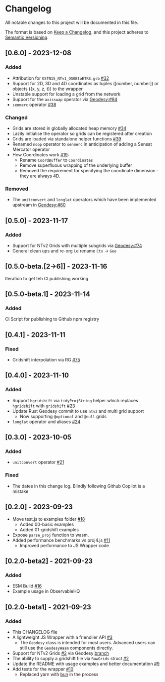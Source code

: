 # Changelog

All notable changes to this project will be documented in this file.

The format is based on [Keep a Changelog](https://keepachangelog.com/en/1.0.0/),
and this project adheres to [Semantic Versioning](https://semver.org/spec/v2.0.0.html).

<!--
### Added - for new features.
### Changed - for changes in existing functionality.
### Deprecated - for soon-to-be removed features.
### Removed - for now removed features.
### Fixed - for any bug fixes.
### Security - in case of vulnerabilities.
-->

<!-- ## [Unreleased] -->

## [0.6.0] - 2023-12-08

### Added

- Attribution for `OSTN15_NTv1_OSGBtoETRS.gsb` [#32](https://github.com/Rennzie/geodesy-wasm/issues/32)
- Support for 2D, 3D and 4D coordinates as tuples ([number, number]) or objects ({x, y, z, t}) to the wrapper
- Unstable support for loading a grid from the network
- Support for the `axisswap` operator via [Geodesy:#84](https://github.com/busstoptaktik/geodesy/pull/84)
- `senmerc` operator [#38](https://github.com/Rennzie/geodesy-wasm/issues/38)

### Changed

- Grids are stored in globally allocated heap memory [#34](https://github.com/Rennzie/geodesy-wasm/issues/34)
- Lazily initialise the operator so grids can be registered after creation
- Grids are loaded via standalone helper functions [#39](https://github.com/Rennzie/geodesy-wasm/issues/39)
- Renamed `noop` operator to `senmerc` in anticipation of adding a Sensat Mercator operator
- How Coordinates work [#19](https://github.com/Rennzie/geodesy-wasm/issues/19):
  - Rename `CoordBuffer` to `Coordinates`
  - Remove superfluous wrapping of the underlying buffer
  - Removed the requirement for specifying the coordinate dimension - they are always 4D.

### Removed

- The `unitconvert` and `longlat` operators which have been implemented upstream in [Geodesy:#80](https://github.com/busstoptaktik/geodesy/pull/80)

## [0.5.0] - 2023-11-17

### Added

- Support for NTv2 Grids with multiple subgrids via [Geodesy:#74](https://github.com/busstoptaktik/geodesy/pull/74)
- General clean ups and re-org i.e rename `Ctx` -> `Geo`

## [0.5.0-beta.[2->6]] - 2023-11-16

Iteration to get teh CI publishing working

## [0.5.0-beta.1] - 2023-11-14

### Added

CI Script for publishing to Github npm registry

## [0.4.1] - 2023-11-11

### Fixed

- Gridshift interpolation via RG [#75](https://github.com/busstoptaktik/geodesy/pull/75)

## [0.4.0] - 2023-11-10

### Added

- Support `hgridshift` via `tidyProjString` helper which replaces `hgridshift` with `gridshift` [#23](https://github.com/Rennzie/geodesy-wasm/issues/23)
- Update Rust Geodesy commit to use `ntv2` and multi grid support
  - Now supporting `@optional` and `@null` grids
- `longlat` operator and aliases [#24](https://github.com/Rennzie/geodesy-wasm/issues/24)

## [0.3.0] - 2023-10-05

### Added

- `unitconvert` operator [#21](https://github.com/Rennzie/geodesy-wasm/issues/21)

### Fixed

- The dates in this change log. Blindly following Github Copilot is a mistake

## [0.2.0] - 2023-09-23

- Move test.js to examples folder [#18](https://github.com/Rennzie/geodesy-wasm/issues/18)
  - Added 00-basic examples
  - Added 01-gridshift examples
- Expose `parse_proj` function to wasm.
- Added performance benchmarks vs proj4.js [#11](https://github.com/Rennzie/geodesy-wasm/issues/11)
  - Improved performance to JS Wrapper code

## [0.2.0-beta2] - 2021-09-23

### Added

- ESM Build [#16](https://github.com/Rennzie/geodesy-wasm/issues/16)
- Example usage in ObservableHQ

## [0.2.0-beta1] - 2021-09-23

### Added

- This CHANGELOG file
- A lightweight JS Wrapper with a friendlier API [#3](https://github.com/Rennzie/geodesy-wasm/issues/3)
  - The `Geodesy` class is intended for most users. Advanced users can still use the `GeodesyWasm` components directly.
- Support for NTv2 Grids [#2](https://github.com/Rennzie/geodesy-wasm/issues/2) via Geodesy [branch](https://github.com/busstoptaktik/geodesy/pull/60)
- The ability to supply a gridshift file via `RawGrids` struct [#2](https://github.com/Rennzie/geodesy-wasm/issues/2)
- Update the README with usage examples and better documentation [#9](https://github.com/Rennzie/geodesy-wasm/issues/9)
- Add tests for the wrapper [#10](https://github.com/Rennzie/geodesy-wasm/issues/10)
  - Replaced yarn with [bun](https://bun.sh/docs/cli/test) in the process
